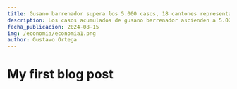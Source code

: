 ```yaml
---
title: Gusano barrenador supera los 5.000 casos, 18 cantones representan el 68% del registro
description: Los casos acumulados de gusano barrenador ascienden a 5.029, según el último registro del Servicio Nacional de Sanidad Animal (Senasa). El 68% de las incidencias se concentran en 18 cantones del país. De acuerdo con el reporte correspondiente a la semana epidemiológica N.º32, del 4 al 10 de agosto, 18 de los 79 cantones con casos registrados acumulan el 68% de los registros. Cada uno de estos cantones presenta más de 100 incidentes. El primer caso de gusano barrenador en Costa Rica se reportó el 14 de julio de 2023. La enfermedad estuvo ausente en el país durante 23 años, por lo que el nuevo brote se consideró una “reintroducción”. El padecimiento es causado por la mosca Cochliomyia hominivorax, que deposita sus huevecillos en heridas expuestas, provocando miasis (infestación por larvas). El gusano crea un agujero en la piel similar a un tornillo debido a la forma en que excava y se alimenta del tejido vivo, lo que le valió el nombre de “barrenador”. Hasta el 10 de julio, San Carlos encabeza la lista de cantones con más casos acumulados, con 382, seguido de Buenos Aires, con 376; Pococí, con 293; Turrialba, con 232; Sarapiquí, con 230; Puntarenas, con 213; y Siquirres, con 182. Estos están dentro del grupo de los 18 municipios con más de 100 casos registrados. Juan Rafael Alfaro, directivo de la Asociación Cámara de Ganaderos de San Carlos, señaló que la cantidad de casos se redujeron en comparación con el inicio del brote, cuando las afectaciones eran reportadas con mayor frecuencia. “En nuestra percepción han disminuido los casos. La zona Norte cuenta con personas más educadas en el manejo del ganado, por eso se reportaron menos casos; aquí se trabaja más cerca de los animales, y la mayoría de las ganaderías son pequeñas”. Alexis Sandí, jefe del Departamento de Epidemiología del Senasa, comentó que en la actualización de los registros se observa una “ligera estabilización” en la curva epidemiológica, lo que significa que en las últimas tres semanas las estadísticas no presentaron mayores cambios.
fecha_publicacion: 2024-08-15
img: /economia/economia1.png
author: Gustavo Ortega
---
```

# My first blog post

<info-box>
  <template #info-box>
    This is a vue component inside markdown using slots
  </template>
</info-box>